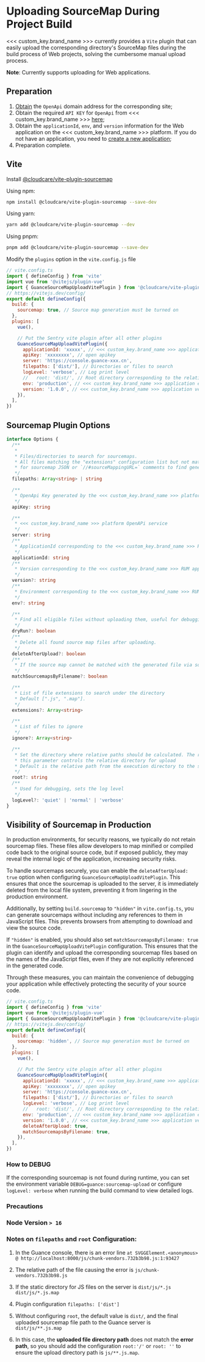 # Uploading SourceMap During Project Build

<<< custom_key.brand_name >>> currently provides a `Vite` plugin that can easily upload the corresponding directory's SourceMap files during the build process of Web projects, solving the cumbersome manual upload process.

**Note**: Currently supports uploading for Web applications.

## Preparation

1. [Obtain](../../open-api/index.md) the `OpenApi` domain address for the corresponding site;
2. Obtain the required `API KEY` for `OpenApi` from <<< custom_key.brand_name >>> [here](../../open-api/signature-certification.md);
3. Obtain the `applicationId`, `env`, and `version` information for the Web application on the <<< custom_key.brand_name >>> platform. If you do not have an application, you need to [create a new application](../web/app-access.md);
4. Preparation complete.

## Vite

Install [@cloudcare/vite-plugin-sourcemap](https://www.npmjs.com/package/@cloudcare/vite-plugin-sourcemap)

Using npm:

```bash
npm install @cloudcare/vite-plugin-sourcemap --save-dev
```

Using yarn:

```bash
yarn add @cloudcare/vite-plugin-sourcemap --dev
```

Using pnpm:

```bash
pnpm add @cloudcare/vite-plugin-sourcemap --save-dev
```

Modify the `plugins` option in the `vite.config.js` file

```js
// vite.config.ts
import { defineConfig } from 'vite'
import vue from '@vitejs/plugin-vue'
import { GuanceSourceMapUploadVitePlugin } from '@cloudcare/vite-plugin-sourcemap'
// https://vitejs.dev/config/
export default defineConfig({
  build: {
    sourcemap: true, // Source map generation must be turned on
  },
  plugins: [
    vue(),

    // Put the Sentry vite plugin after all other plugins
    GuanceSourceMapUploadVitePlugin({
      applicationId: 'xxxxx', // <<< custom_key.brand_name >>> application appid
      apiKey: 'xxxxxxxx', // open apikey
      server: 'https://console.guance-xxx.cn',
      filepaths: ['dist/'], // Directories or files to search
      logLevel: 'verbose', // Log print level
      //   root: 'dist/', // Root directory corresponding to the relative directory to be uploaded
      env: 'production', // <<< custom_key.brand_name >>> application env
      version: '1.0.0', // <<< custom_key.brand_name >>> application version
    }),
  ],
})
```

## Sourcemap Plugin Options

```typescript
interface Options {
  /**
   *
   * Files/directories to search for sourcemaps.
   * All files matching the "extensions" configuration list but not matching the "ignore" configuration will be searched
   * for sourcemap JSON or `//#sourceMappingURL=` comments to find generated file + source map pairs, which will then be uploaded.
   */
  filepaths: Array<string> | string

  /**
   * OpenApi Key generated by the <<< custom_key.brand_name >>> platform, refer to (https://docs.guance.com/management/api-key/open-api/#_1)
   */
  apiKey: string

  /**
   * <<< custom_key.brand_name >>> platform OpenAPi service
   */
  server: string
  /**
   * ApplicationId corresponding to the <<< custom_key.brand_name >>> RUM application (required)
   */
  applicationId: string
  /**
   * Version corresponding to the <<< custom_key.brand_name >>> RUM application (optional)
   */
  version?: string
  /**
   * Environment corresponding to the <<< custom_key.brand_name >>> RUM application (optional)
   */
  env?: string

  /**
   * Find all eligible files without uploading them, useful for debugging
   */
  dryRun?: boolean
  /**
   * Delete all found source map files after uploading.
   */
  deleteAfterUpload?: boolean
  /**
   * If the source map cannot be matched with the generated file via sourceMappingURL, try to match by filename on the local disk
   */
  matchSourcemapsByFilename?: boolean

  /**
   * List of file extensions to search under the directory
   * Default [".js", ".map"].
   */
  extensions?: Array<string>

  /**
   * List of files to ignore
   */
  ignore?: Array<string>

  /**
   * Set the directory where relative paths should be calculated. The relative path of the uploaded sourcemaps should be included in the error path, so
   * this parameter controls the relative directory for upload
   * Default is the relative path from the execution directory to the search directory path.relative(process.cwd(), filepath)
   */
  root?: string
  /**
   * Used for debugging, sets the log level
   */
  logLevel?: 'quiet' | 'normal' | 'verbose'
}
```

## Visibility of Sourcemap in Production

In production environments, for security reasons, we typically do not retain sourcemap files. These files allow developers to map minified or compiled code back to the original source code, but if exposed publicly, they may reveal the internal logic of the application, increasing security risks.

To handle sourcemaps securely, you can enable the `deleteAfterUpload: true` option when configuring `GuanceSourceMapUploadVitePlugin`. This ensures that once the sourcemap is uploaded to the server, it is immediately deleted from the local file system, preventing it from lingering in the production environment.

Additionally, by setting `build.sourcemap` to `"hidden"` in `vite.config.ts`, you can generate sourcemaps without including any references to them in JavaScript files. This prevents browsers from attempting to download and view the source code.

If `"hidden"` is enabled, you should also set `matchSourcemapsByFilename: true` in the `GuanceSourceMapUploadVitePlugin` configuration. This ensures that the plugin can identify and upload the corresponding sourcemap files based on the names of the JavaScript files, even if they are not explicitly referenced in the generated code.

Through these measures, you can maintain the convenience of debugging your application while effectively protecting the security of your source code.

```js
// vite.config.ts
import { defineConfig } from 'vite'
import vue from '@vitejs/plugin-vue'
import { GuanceSourceMapUploadVitePlugin } from '@cloudcare/vite-plugin-sourcemap'
// https://vitejs.dev/config/
export default defineConfig({
  build: {
    sourcemap: 'hidden', // Source map generation must be turned on
  },
  plugins: [
    vue(),

    // Put the Sentry vite plugin after all other plugins
    GuanceSourceMapUploadVitePlugin({
      applicationId: 'xxxxx', // <<< custom_key.brand_name >>> application appid
      apiKey: 'xxxxxxxx', // open apikey
      server: 'https://console.guance-xxx.cn',
      filepaths: ['dist/'], // Directories or files to search
      logLevel: 'verbose', // Log print level
      //   root: 'dist/', // Root directory corresponding to the relative directory to be uploaded
      env: 'production', // <<< custom_key.brand_name >>> application env
      version: '1.0.0', // <<< custom_key.brand_name >>> application version
      deleteAfterUpload: true,
      matchSourcemapsByFilename: true,
    }),
  ],
})
```

### How to DEBUG

If the corresponding sourcemap is not found during runtime, you can set the environment variable `DEBUG=guance:sourcemap-upload` or configure `logLevel: verbose` when running the build command to view detailed logs.

### Precautions

### Node Version `> 16`

### Notes on `filepaths` and `root` Configuration:

1. In the Guance console, there is an error line `at SVGGElement.<anonymous> @ http://localhost:8000/js/chunk-vendors.732b3b98.js:1:93427`

2. The relative path of the file causing the error is `js/chunk-vendors.732b3b98.js`

3. If the static directory for JS files on the server is `dist/js/*.js` `dist/js/*.js.map`

4. Plugin configuration `filepaths: ['dist']`

5. Without configuring `root`, the default value is `dist/`, and the final uploaded sourcemap file path to the Guance server is `dist/js/**.js.map`

6. In this case, the **uploaded file directory path** does not match the **error path**, so you should add the configuration `root:'/'` or `root: ''` to ensure the upload directory path is `js/**.js.map`.